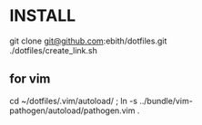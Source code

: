 # INSTALL
git clone git@github.com:ebith/dotfiles.git  
./dotfiles/create_link.sh

## for vim
cd ~/dotfiles/.vim/autoload/ ; ln -s ../bundle/vim-pathogen/autoload/pathogen.vim .
